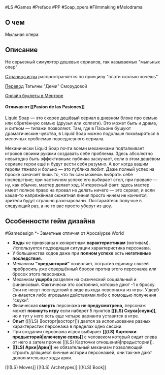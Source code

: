 #LS  #Games #Preface #PP #Soap_opera #Filmmaking #Melodrama

## О чем
Мыльная опера

## Описание
Не серьезный симулятор дешевых сериалов, так называемых "мыльных опер"

[Страница игры](https://groundhoggoth.itch.io/liquid-soap) распространяется по принципу "плати сколько хочешь"

[Перевод](https://vk.com/wall-201891769_419) Татьяны "Деми" Сморудовой

[Онлайн буклеты в Менторе](https://pbta.gmentor.ru/vc170c7c460f609f0e73be833db420063)

#### Отличая от [[Pasion de las Pasiones]]
Liquid Soap — это скорее дешёвый сериал в дневном блоке про семью или обретённую семью (друзья или коллеги). Это может быть и драма, и ситком — типажи позволяют. Там, где в Пасьоне бушуют драматические чувства, в Liquid Soap можно подольше поковыряться в мелочных проблемах повседневного сериала.

Механически Liquid Soap почти всеми механиками подталкивает игроков своими руками создавать себе проблемы. Здесь абсолютно невыгодно быть эффективным: публика заскучает, если в этом дешёвом сериале герои ещё и будут вести себя разумно. А вот когда вашим героям тяжело и больно — это публика любит. Даже полный успех на броске означает лишь то, что ты сам можешь выбрать себе последствие; при частичном успехе его выбирает стол, при провале — ну, как обычно, мастер делает ход. Интересный факт: здесь мастер имеет полное право на провал не делать ничего — это сериал, и если какая-то напряжённая сюжетная линия просто ничем не кончится, зрители будут страшно разочарованы. Постарайтесь получше в следующий раз, а не то вас просто уберут из шоу.


## Особенности гейм дизайна
#Gamedesign *- Заметные отличия от Apocalypse World

- **Ходы** не привязаны к конкретным **характеристикам** (мотивам). Используется подходящая ситуации характеристика персонажа.
- У большинства ходов даже при **полном успехе** есть **негативные последствия.**
- Механизм **"предысторий"** позволяет, потратив единицу связей пробросить уже совершённый бросок против этого персонажа или бросок этого персонажа.
- Механизм **ущерба** разделен на физический социальный и финансовый. Фактически это состояния, которые дают -1 к броску. Они не несут последствий в виде выхода персонажа из игры. Ущерб снимается либо игровыми действиями либо с помощью получения "скуки".
- Физическая **смерть** персонажа **не предусмотрена,** персонаж может **покинуть игру** если наберет 5 пунктов **[[(LS) Скука|скуки]],** но и тут у него есть еще четыре варианта уставится в игре.
- **Опыт** ([[(LS) Восторг|восторг]]) дается за использование разных характеристик персонажа в пределах одно сессии.
- При создании персонажа игрок выбирает **[[(LS) Карточки предысторий|ключевую связь]]** с человеком который сидит слева от него а затем прочие [[(LS) Карточки отношений|предыстории]].
- **[[(LS) Арки|Арки]]** не обязательный механизм позволяющий строить длящиеся личные истории персонажей, они так-же дают дополнительные ходы арки.



[[!(LS) Moves]]
[[!(LS) Archetypes]]
[[!(LS) Book]]
